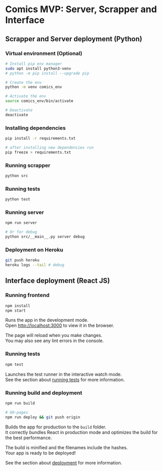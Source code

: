 # Comics MVP: Server, Scrapper and Interface

## Scrapper and Server deployment (Python)

### Virtual environment (Optional)

```sh
# Install pip env manager
sudo apt install python3-venv
# python -m pip install --upgrade pip

# Create the env
python -m venv comics_env

# Activate the env
source comics_env/bin/activate

# Deactivate
deactivate
```

### Installing dependencies

```sh
pip install -r requirements.txt

# after installing new dependencies run
pip freeze > requirements.txt
```

### Running scrapper

```sh
python src
```

### Running tests

```sh
python test
```

### Running server

```sh
npm run server

# Or for debug
python src/__main__.py server debug
```

### Deployment on Heroku

```sh
git push heroku
heroku logs --tail # debug
```
## Interface deployment (React JS)

### Running frontend

```sh
npm install
npm start
```

Runs the app in the development mode.\
Open [http://localhost:3000](http://localhost:3000) to view it in the browser.

The page will reload when you make changes.\
You may also see any lint errors in the console.

### Running tests

```sh
npm test
```

Launches the test runner in the interactive watch mode.\
See the section about [running tests](https://facebook.github.io/create-react-app/docs/running-tests) for more information.

### Running build and deployment

```sh
npm run build

# GH-pages
npm run deploy && git push origin
```

Builds the app for production to the `build` folder.\
It correctly bundles React in production mode and optimizes the build for the best performance.

The build is minified and the filenames include the hashes.\
Your app is ready to be deployed!

See the section about [deployment](https://facebook.github.io/create-react-app/docs/deployment) for more information.
